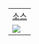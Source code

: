 <table>
   <tr>
   <td align="center"><a href="https://github.com/sey2/IOT/blob/master/Arduino/src/led_brightness_control.ino">소스 </a></td>
  </tr>
  <tr>
    <td><img  src="https://user-images.githubusercontent.com/54762273/159513164-fafd0afd-824c-4a91-8c06-2b8d0e9f2bd0.PNG"></td>
  </tr>
</table>